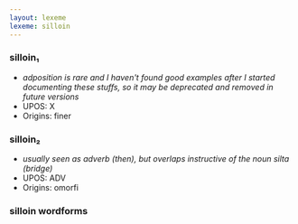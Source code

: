```yaml
---
layout: lexeme
lexeme: silloin
---
```


###  silloin₁

* _adposition is rare and I haven't found good examples after I started documenting these stuffs, so it may be deprecated and removed in future versions_
* UPOS:  X
* Origins: finer 


###  silloin₂

* _usually seen as adverb (then), but overlaps instructive of the noun *silta* (bridge)_
* UPOS:  ADV
* Origins: omorfi 


### silloin wordforms


